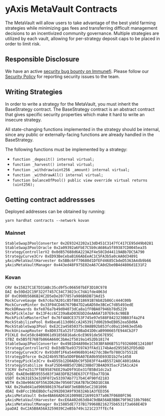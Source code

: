# yAxis MetaVault Contracts

The MetaVault will allow users to take advantage of the best yield farming strategies while minimizing gas fees and transferring difficult management decisions to an incentivized community governance. Multiple strategies are utilized by each vault, allowing for per-strategy deposit caps to be placed in order to limit risk.

## Responsible Disclosure

We have an active [security bug bounty on Immunefi](https://immunefi.com/bounty/yaxis/). Please follow our [Security Policy](https://github.com/yaxis-project/metavault/security/policy) for reporting security issues to the team.

## Writing Strategies

In order to write a strategy for the MetaVault, you must inherit the BaseStrategy contract. The BaseStrategy contract is an abstract contract that gives specific security properties which make it hard to write an insecure strategy.

All state-changing functions implemented in the strategy should be internal, since any public or externally-facing functions are already handled in the BaseStrategy.

 The following functions must be implemented by a strategy:
 - `function _deposit() internal virtual;`
 - `function _harvest() internal virtual;`
 - `function _withdraw(uint256 _amount) internal virtual;`
 - `function _withdrawAll() internal virtual;`
 - `function balanceOfPool() public view override virtual returns (uint256);`

## Getting contract addressses

Deployed addresses can be obtained by running:

```
yarn hardhat contracts --network kovan
```

### Mainnet

```
StableSwap3PoolConverter 0x2E93242202a13dD451C3147fC417CE95d49b0281
StableSwap3PoolOracle 0x2a09392a6FbE7C5b9cA686a5f89387CD0045ea35
StrategyControllerV2 0x0d857688d6A223A2F4e58CDd44119ABb7DC5A790
StrategyCurve3Crv 0xED93BeCebaB166AbEeAC1C5FA3b5a0cAA0d34891
yAxisMetaVaultHarvester 0x5BBc6Ff70680d1DfEFd4685CbdeD5363A4db9b66
yAxisMetaVaultManager 0x443ed48F975E02eA67CA0d2be0B4d4806d1E31F2
```

### Kovan

```
CRV 0x15827C1E7D31ABc35cd9f5c066507bEF3D10C978
DAI 0x59Dd2C19F322f7457C34C73023cC7dA1fde4063d
DF 0xC090b5686B24C2D5eDe2077857a986B6DB73Ad15
MockCurveGauge 0x67c6a7A201cB5f80318691B7Ab82b86Cc444C00b
MockCurveMinter 0x33F04CD467679B47D2a6AD50e3BCeC7d85493edE
MockDRewards 0xfe876a7b49d04073dCa8a1fF0BA07946b78d5229
MockPickleJar 0x13F4cc6C239aBaD03EbD2deAA6A7107E9c6c9BEB
MockPickleMasterChef 0x76f4A0CE3753F745e97e588F8423230B83f4a2F4
MockStabilizePool 0x6bea6113d06CcA2453917d002b9eEB052ea5Dd6A
MockStableSwap3Pool 0xE2C2a45850375c0A8B92b853fcd0a110463ed5Ab
MockUniswapRouter 0x8D037Ea525f150BaD41D0caB990665fE944Cb2F7
PICKLE 0xCe58c84B9061d91856816a6c6cE9691de567E95C
STBZ 0x5B5fE76B7b866A660C3bAe2f5819a1452Db18174
StableSwap3PoolConverter 0x4981D4A898e1C503BFA06B751f932600E124108f
StrategyControllerV2 0xD3dB7ba937597A3fFAd1174bAed2955852FD5d6D
StrategyCurve3Crv 0x93d0f1F6a544968b914427dc3Befb788Cb75512E
StrategyDforce 0x2d24b957B5a5D0FB6A07EA0b95E693D1b2fe1458
StrategyPickle3Crv 0x4D55b12D0ADbC9f5D83Ff4a4B5572A8C4801dA6a
StrategyStabilize 0xaF25D648B5d72B6238Bd73B4AD935acF25A1cA24
T3CRV 0xFe2517Ff8E95876EE29aD9f91Ee31fB5Bd1dc2a3
USDC 0xAE0e8B59555d83f3A83DFB258E637CFfEba77D3A
USDT 0x3631E53e320F072e53397Ab7717b4C4F90fd2183
WETH 0x38e966C6F5562D628e70560726A7B7bCD6D1EC8A
YAX 0x29a0d41ad9069861976aFA6F3e6B0b5eC2381096
dDAI 0xBFcc19bEBbDcfa2992D83A9f93832Ab1A3fED356
yAxisMetaVault 0x6e4BA66AD61610098E216991977a067F0680FC96
yAxisMetaVaultHarvester 0xcE6A402d63d84C9dBA56AB3BB679F96210b7986C
yAxisMetaVaultManager 0x15885dE7737B179968B216275b6531f3a668E4E9
zpaDAI 0xC2A5B8A56A3259039C2eB5b749c121C237ffEcf4
```
